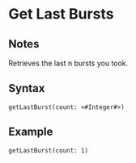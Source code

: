 # Get Last Bursts

## Notes
Retrieves the last n bursts you took.

## Syntax

```
getLastBurst(count: <#Integer#>)
```

## Example
```
getLastBurst(count: 1)
```